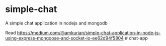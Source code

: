 # simple-chat
A simple chat application in nodejs and mongodb

Read
https://medium.com/@amkurian/simple-chat-application-in-node-js-using-express-mongoose-and-socket-io-ee62d94f5804
#   c h a t - a p p  
 